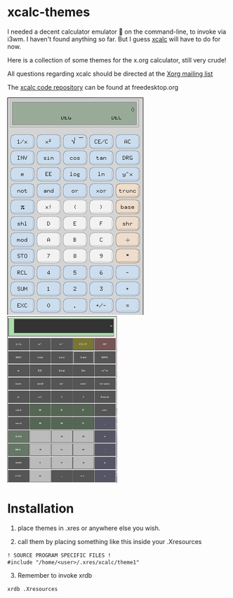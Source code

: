 # xcalc-themes
I needed a decent calculator emulator :rainbow: on the command-line, to invoke via i3wm. I haven't found anything so far. But I guess [xcalc](https://github.com/thentenaar/xcalc) will have to do for now. 

Here is a collection of some themes for the x.org calculator, still very crude!

All questions regarding xcalc should be directed at the [Xorg mailing list](https://lists.x.org/mailman/listinfo/xorg)

The [xcalc code repository](
https://gitlab.freedesktop.org/xorg/app/xcalc) can be found at freedesktop.org


![default-color-image](/default-color.png) <img src="https://github.com/ubuntupunk/xcalc-themes/blob/main/forest.png"  width="250" height="380"></a>

# Installation
1. place themes in .xres or anywhere else you wish.

2. call them by placing something like this inside your .Xresources

```
! SOURCE PROGRAM SPECIFIC FILES !
#include "/home/<user>/.xres/xcalc/theme1"
```

3. Remember to invoke xrdb

```
xrdb .Xresources
```
